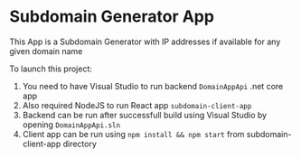 # Subdomain Generator App

This App is a Subdomain Generator with IP addresses if available for any given domain name

To launch this project:

1. You need to have Visual Studio to run backend `DomainAppApi` .net core app
2. Also required NodeJS to run React app `subdomain-client-app`
3. Backend can be run after successfull build using Visual Studio by opening `DomainAppApi.sln`
4. Client app can be run using `npm install && npm start` from subdomain-client-app directory 
